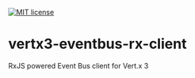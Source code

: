 [![MIT license](http://img.shields.io/badge/license-MIT-brightgreen.svg)](http://opensource.org/licenses/MIT)

# vertx3-eventbus-rx-client

RxJS powered Event Bus client for Vert.x 3
